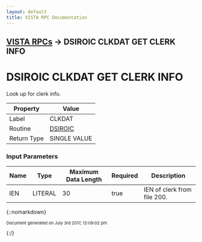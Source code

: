 ```yaml
---
layout: default
title: VISTA RPC Documentation
---
```


## [VISTA RPCs](TableOfContents) &#8594; DSIROIC CLKDAT GET CLERK INFO
# DSIROIC CLKDAT GET CLERK INFO

Look up for clerk info.

Property | Value
--- | ---
Label | CLKDAT
Routine | [DSIROIC](http://code.osehra.org/dox/Routine_DSIROIC_source.html)
Return Type | SINGLE VALUE


### Input Parameters

Name | Type | Maximum Data Length | Required | Description
--- | --- | --- | --- | ---
IEN | LITERAL | 30 | true | IEN of clerk from file 200.



{::nomarkdown} <br/><p style="font-size: 11px">Document generated on July 3rd 2017, 12:09:02 pm</p>{:/}